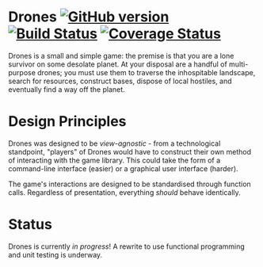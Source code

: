 # Drones [![GitHub version](https://badge.fury.io/gh/archmage%2Fdrones.svg)](https://badge.fury.io/gh/archmage%2Fdrones) [![Build Status](https://travis-ci.org/archmage/drones.svg?branch=master)](https://travis-ci.org/archmage/drones) [![Coverage Status](https://coveralls.io/repos/github/archmage/drones/badge.svg?branch=master)](https://coveralls.io/github/archmage/drones?branch=master)

Drones is a small and simple game: the premise is that you are a lone survivor on some desolate planet. At your disposal are a handful of multi-purpose drones; you must use them to traverse the inhospitable landscape, search for resources, construct bases, dispose of local hostiles, and eventually find a way off the planet.

# Design Principles

Drones was designed to be _view-agnostic_ - from a technological standpoint, "players" of Drones would have to construct their own method of interacting with the game library. This could take the form of a command-line interface (easier) or a graphical user interface (harder). 

The game's interactions are designed to be standardised through function calls. Regardless of presentation, everything _should_ behave identically.

# Status

Drones is currently _in progress_! A rewrite to use functional programming and unit testing is underway.